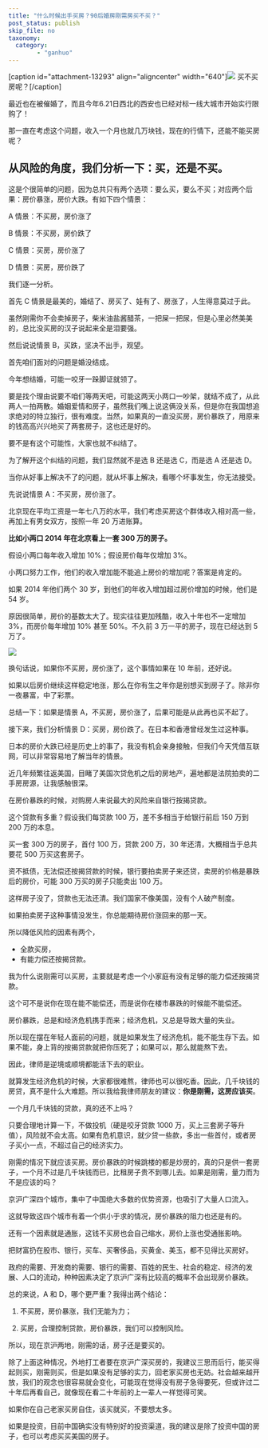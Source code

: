```yaml
---
title: "什么时候出手买房？90后婚房刚需房买不买？"
post_status: publish
skip_file: no
taxonomy:
  category:
        - "ganhuo"
---
```


[caption id="attachment-13293" align="aligncenter" width="640"]![](https://cdn.fendou.la/funstoutiao/2019/06/house-1.jpg) 买不买房呢？[/caption]

最近也在被催婚了，而且今年6.21日西北的西安也已经对标一线大城市开始实行限购了！

那一直在考虑这个问题，收入一个月也就几万块钱，现在的行情下，还能不能买房呢？

## 从风险的角度，我们分析一下：买，还是不买。

这是个很简单的问题，因为总共只有两个选项：要么买，要么不买；对应两个后果：房价暴涨，房价大跌。有如下四个情景：

A 情景：不买房，房价涨了

B 情景：不买房，房价跌了

C 情景：买房，房价涨了

D 情景：买房，房价跌了

我们逐一分析。

首先 C 情景是最美的，婚结了、房买了、娃有了、房涨了，人生得意莫过于此。

虽然刚需你不会卖掉房子，柴米油盐酱醋茶，一把屎一把尿，但是心里必然美美的，总比没买房的汉子说起来全是泪要强。

然后说说情景 B，买跌，坚决不出手，观望。

首先咱们面对的问题是婚没结成。

今年想结婚，可能一咬牙一跺脚证就领了。

要是找个理由说要不咱们等两天吧，可能这两天小两口一吵架，就结不成了，从此两人一拍两散。婚姻爱情和房子，虽然我们嘴上说这俩没关系，但是你在我国想追求绝对的特立独行，很有难度。当然，如果真的一直没买房，房价暴跌了，用原来的钱高高兴兴地买了两套房子，这也还是好的。

要不是有这个可能性，大家也就不纠结了。

为了解开这个纠结的问题，我们显然就不是选 B 还是选 C，而是选 A 还是选 D。

当你从好事上解决不了的问题，就从坏事上解决，看哪个坏事发生，你无法接受。

先说说情景 A：不买房，房价涨了。

北京现在平均工资是一年七八万的水平，我们考虑买房这个群体收入相对高一些，再加上有男女双方，按照一年 20 万进账算。

**比如小两口 2014 年在北京看上一套 300 万的房子。**

假设小两口每年收入增加 10%；假设房价每年仅增加 3%。

小两口努力工作，他们的收入增加能不能追上房价的增加呢？答案是肯定的。

如果 2014 年他们两个 30 岁，到他们的年收入增加超过房价增加的时候，他们是 54 岁。

原因很简单，房价的基数太大了。现实往往更加残酷，收入十年也不一定增加 3%，而房价每年增加 10% 甚至 50%。不久前 3 万一平的房子，现在已经达到 5 万了。

![](https://cdn.fendou.la/funstoutiao/2019/06/fang.jpg)

换句话说，如果你不买房，房价涨了，这个事情如果在 10 年前，还好说。

如果以后房价继续这样稳定地涨，那么在你有生之年你是别想买到房子了。除非你一夜暴富，中了彩票。

总结一下：如果是情景 A，不买房，房价涨了，后果可能是从此再也买不起了。

接下来，我们分析情景 D：买房，房价跌了。在日本和香港曾经发生过这种事。

日本的房价大跌已经是历史上的事了，我没有机会亲身接触，但我们今天凭借互联网，可以非常容易地了解当年的情景。

近几年频繁往返美国，目睹了美国次贷危机之后的房地产，遍地都是法院拍卖的二手房房源，让我感触很深。

在房价暴跌的时候，对购房人来说最大的风险来自银行按揭贷款。

这个贷款有多重？假设我们每贷款 100 万，差不多相当于给银行前后 150 万到 200 万的本息。

买一套 300 万的房子，首付 100 万，贷款 200 万，30 年还清，大概相当于总共要花 500 万买这套房子。

资不抵债，无法偿还按揭贷款的时候，银行要拍卖房子来还贷，卖房的价格是暴跌后的房价，可能 300 万买的房子只能卖出 100 万。

这样房子没了，贷款也无法还清。我们国家不像美国，没有个人破产制度。

如果拍卖房子这种事情没发生，你总能期待房价涨回来的那一天。

所以降低风险的因素有两个，

- 全款买房，
- 有能力偿还按揭贷款。

我为什么说刚需可以买房，主要就是考虑一个小家庭有没有足够的能力偿还按揭贷款。

这个可不是说你在现在能不能偿还，而是说你在楼市暴跌的时候能不能偿还。

房价暴跌，总是和经济危机携手而来；经济危机，又总是导致大量的失业。

所以现在摆在年轻人面前的问题，就是如果发生了经济危机，能不能生存下去。如果不能，身上背的按揭贷款就把你压死了；如果可以，那么就能熬下去。

因此，律师是逆境或顺境都能活下去的职业。

就算发生经济危机的时候，大家都很难熬，律师也可以很吃香。因此，几千块钱的房贷，真不是什么大难题。所以我给我律师朋友的建议：**你是刚需，这房应该买**。

一个月几千块钱的贷款，真的还不上吗？

只要合理地计算一下，不做投机（硬是咬牙贷款 1000 万，买上三套房子等升值），风险就不会太高。如果有危机意识，就少贷一些款，多出一些首付，或者房子买小一点，不超过自己的经济实力。

刚需的情况下就应该买房。房价暴跌的时候跳楼的都是炒房的，真的只是供一套房子，一个月不过是几千块钱而已，比租房子贵不到哪儿去。如果是刚需，量力而为不是应该的吗？

京沪广深四个城市，集中了中国绝大多数的优势资源，也吸引了大量人口流入。

这就导致这四个城市有着一个供小于求的情况，房价暴跌的阻力也还是有的。

还有一个因素就是通胀，这钱不买房也会自己缩水，房价上涨也受通胀影响。

把财富扔在股市、银行，买车、买奢侈品，买黄金、美玉，都不见得比买房好。

政府的需要、开发商的需要、银行的需要、百姓的民生、社会的稳定、经济的发展、人口的流动，种种因素决定了京沪广深有比较高的概率不会出现房价暴跌。

总的来说，A 和 D，哪个更严重？我得出两个结论：

1. 不买房，房价暴涨，我们无能为力；
    
2. 买房，合理控制贷款，房价暴跌，我们可以控制风险。

所以，现在京沪两地，刚需的话，房子还是要买的。

除了上面这种情况，外地打工者要在京沪广深买房的，我建议三思而后行，能买得起则买，刚需则买，但是如果没有足够的实力，回老家买房也无妨。社会越来越开放，我们的观念也很容易就会变化，可能现在觉得没有房子急得要死，但或许过二十年后再看自己，就像现在看二十年前的上一辈人一样觉得可笑。

如果你在自己老家买房自住，该买就买，不要想太多。

如果是投资，目前中国确实没有特别好的投资渠道，我的建议是除了投资中国的房子，也可以考虑买买美国的房子。
